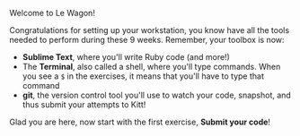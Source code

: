 Welcome to Le Wagon!

Congratulations for setting up your workstation, you know have
all the tools needed to perform during these 9 weeks. Remember,
your toolbox is now:

- **Sublime Text**, where you'll write Ruby code (and more!)
- The **Terminal**, also called a shell, where you'll type commands. When you see a `$` in the exercises, it means that you'll have to type that command
- **git**, the version control tool you'll use to watch your code, snapshot, and thus submit your attempts to Kitt!

Glad you are here, now start with the first exercise, **Submit your code**!